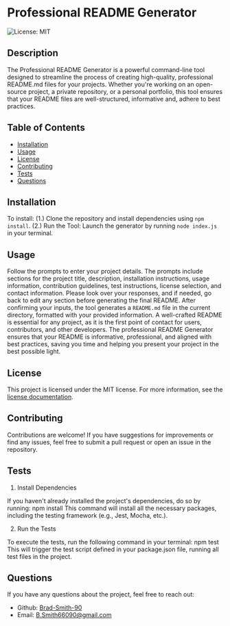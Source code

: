 # Professional README Generator

![License: MIT](https://img.shields.io/badge/License-MIT-yellow.svg)

## Description
The Professional README Generator is a powerful command-line tool designed to streamline the process of creating high-quality, professional README.md files for your projects. Whether you're working on an open-source project, a private repository, or a personal portfolio, this tool ensures that your README files are well-structured, informative and, adhere to best practices.

## Table of Contents
- [Installation](#installation)
- [Usage](#usage)
- [License](#license)
- [Contributing](#contributing)
- [Tests](#tests)
- [Questions](#questions)

## Installation

To install: (1.) Clone the repository and install dependencies using `npm install`. 
            (2.) Run the Tool: Launch the generator by running `node index.js` in your terminal. 


## Usage
Follow the prompts to enter your project details. The prompts include sections for the project title, description, installation instructions, usage information, contribution guidelines, test instructions, license selection, and contact information. Please look over your responses, and if needed, go back to edit any section before generating the final README. After confirming your inputs, the tool generates a `README.md` file in the current directory, formatted with your provided information.                                                                                                                                                                                       A well-crafted README is essential for any project, as it is the first point of contact for users, contributors, and other developers.
 The professional README Generator ensures that your README is informative, professional, and aligned with best practices, saving you time and helping you present your project in the best possible light.

## License
    
This project is licensed under the MIT license. For more information, see the [license documentation](https://opensource.org/licenses/MIT).
    

## Contributing

Contributions are welcome! If you have suggestions for improvements or find any issues, feel free to submit a pull request or open an issue in the repository.

## Tests
1. Install Dependencies

If you haven't already installed the project's dependencies, do so by running: npm install
This command will install all the necessary packages, including the testing framework (e.g., Jest, Mocha, etc.).

2. Run the Tests

To execute the tests, run the following command in your terminal: npm test
This will trigger the test script defined in your package.json file, running all test files in the project.




## Questions

If you have any questions about the project, feel free to reach out:
- Github: [Brad-Smith-90](https://github.com/Brad-Smith-90)
- Email: B.Smith66090@gmail.com

